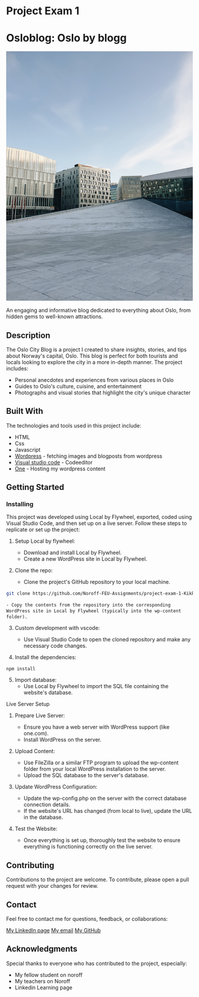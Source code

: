# Project Exam 1
# Osloblog: Oslo by blogg

<img src="images/homebackround.jpg" alt="oslo skyline">

An engaging and informative blog dedicated to everything about Oslo, from hidden gems to well-known attractions.

## Description

The Oslo City Blog is a project I created to share insights, stories, and tips about Norway's capital, Oslo. This blog is perfect for both tourists and locals looking to explore the city in a more in-depth manner. The project includes:

- Personal anecdotes and experiences from various places in Oslo
- Guides to Oslo's culture, cuisine, and entertainment
- Photographs and visual stories that highlight the city's unique character

## Built With

The technologies and tools used in this project include:

- HTML
- Css
- Javascript
- [Wordpress](https://wordpress.org/) - fetching images and blogposts from wordpress
- [Visual studio code](https://code.visualstudio.com/) - Codeeditor
- [One](https://one.com/) - Hosting my wordpress content

## Getting Started

### Installing

This project was developed using Local by Flywheel, exported, coded using Visual Studio Code, and then set up on a live server. Follow these steps to replicate or set up the project:

1. Setup Local by flywheel:
    - Download and install Local by Flywheel.
    - Create a new WordPress site in Local by Flywheel.

2. Clone the repo:
    - Clone the project's GitHub repository to your local machine.

```bash
git clone https://github.com/Noroff-FEU-Assignments/project-exam-1-Kikkiin
```
    - Copy the contents from the repository into the corresponding WordPress site in Local by Flywheel (typically into the wp-content folder).

3. Custom development with vscode: 
    - Use Visual Studio Code to open the cloned repository and make any necessary code changes.

4. Install the dependencies:

```
npm install
```

5. Import database:
    - Use Local by Flywheel to import the SQL file containing the website's database.


Live Server Setup

1. Prepare Live Server:
    - Ensure you have a web server with WordPress support (like one.com).
    - Install WordPress on the server.

2. Upload Content:
    - Use FileZilla or a similar FTP program to upload the wp-content folder from your local WordPress installation to the server.
    - Upload the SQL database to the server's database.

3. Update WordPress Configuration:
    - Update the wp-config.php on the server with the correct database connection details.
    - If the website's URL has changed (from local to live), update the URL in the database. 

4. Test the Website:
    - Once everything is set up, thoroughly test the website to ensure everything is functioning correctly on the live server.


## Contributing

Contributions to the project are welcome. To contribute, please open a pull request with your changes for review.

## Contact

Feel free to contact me for questions, feedback, or collaborations:

[My LinkedIn page](https://www.linkedin.com/in/kristin-kristiansen-034878261/)
[My email](kristinkristiansen9@gmail.com)
[My GitHub](https://github.com/Kikkiin)

## Acknowledgments

Special thanks to everyone who has contributed to the project, especially:

- My fellow student on noroff
- My teachers on Noroff
- Linkedin Learning page
